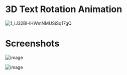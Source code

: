 # 3D Text Rotation Animation

![1_lJ32Bl-lHWmNMUSiSq17gQ](https://user-images.githubusercontent.com/72864817/171863780-16f7afb7-32a5-4547-a427-23c8a8ed0524.png)

# Screenshots

![image](https://user-images.githubusercontent.com/72864817/180608328-a4d49ea1-9984-4199-ba75-339a5a4c3272.png)

![image](https://user-images.githubusercontent.com/72864817/180608349-3936314b-d05a-4944-9658-2ba1ac6beee7.png)

